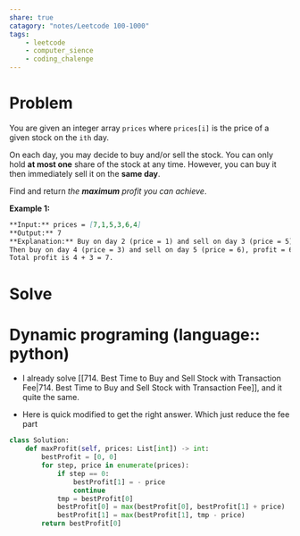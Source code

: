 ```yaml
---
share: true
catagory: "notes/Leetcode 100-1000"
tags:
    - leetcode
    - computer_sience
    - coding_chalenge
---
```


# Problem

You are given an integer array `prices` where `prices[i]` is the price of a given stock on the `ith` day.

On each day, you may decide to buy and/or sell the stock. You can only hold **at most one** share of the stock at any time. However, you can buy it then immediately sell it on the **same day**.

Find and return _the **maximum** profit you can achieve_.

**Example 1:**
```markdown
**Input:** prices = [7,1,5,3,6,4]
**Output:** 7
**Explanation:** Buy on day 2 (price = 1) and sell on day 3 (price = 5), profit = 5-1 = 4.
Then buy on day 4 (price = 3) and sell on day 5 (price = 6), profit = 6-3 = 3.
Total profit is 4 + 3 = 7.
```

# Solve

# Dynamic programing (language:: python)

- I already solve [[714. Best Time to Buy and Sell Stock with Transaction Fee|714. Best Time to Buy and Sell Stock with Transaction Fee]],  and it quite the same.

- Here is quick modified to get the right answer. Which just reduce the fee part
```python
class Solution:
    def maxProfit(self, prices: List[int]) -> int:
        bestProfit = [0, 0]
        for step, price in enumerate(prices):
            if step == 0:
                bestProfit[1] = - price
                continue
            tmp = bestProfit[0]
            bestProfit[0] = max(bestProfit[0], bestProfit[1] + price)
            bestProfit[1] = max(bestProfit[1], tmp - price)
        return bestProfit[0]
```
